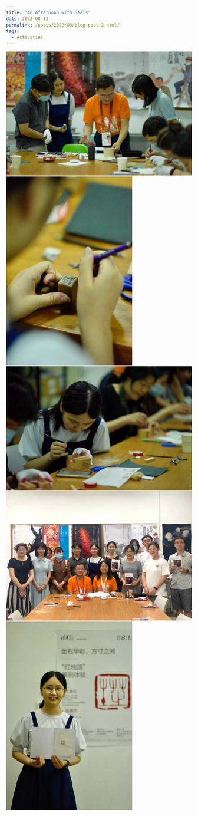 ```yaml
---
title: 'An Afternoon with Seals'
date: 2022-08-13
permalink: /posts/2022/08/blog-post-2-html/
tags:
  - Activities
---
```


<img src="/images/seal-cutting-1.jpg" style="zoom:50%;" />

<img src="/images/seal-cutting-2.jpg" style="zoom:50%;" />

<img src="/images/seal-cutting-3.jpg" style="zoom:50%;" />

<img src="/images/seal-cutting-4.jpg" style="zoom:50%;" />

<img src="/images/seal-cutting-5.jpg" style="zoom:50%;" />